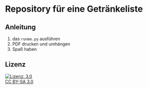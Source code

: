 # Repository für eine Getränkeliste


## Anleitung

1. das ```runme.py``` ausführen
2. PDF drucken und umhängen
3. Spaß haben

## Lizenz

[![Lizenz: 3.0](https://licensebuttons.net/l/by-sa/3.0/de/88x31.png)</br>CC BY-SA 3.0](https://creativecommons.org/licenses/by-sa/3.0/)
